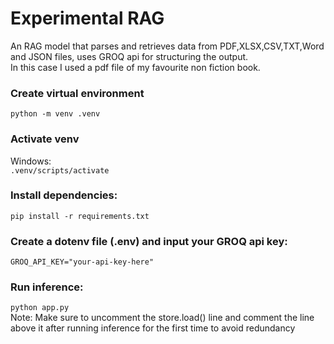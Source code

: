 # Experimental RAG  
An RAG model that parses and retrieves data from PDF,XLSX,CSV,TXT,Word and JSON files, uses GROQ api for structuring the output.  
In this case I used a pdf file of my favourite non fiction book.

### Create virtual environment
`python -m venv .venv`
### Activate venv  
Windows:  
`.venv/scripts/activate`  

### Install dependencies:
`pip install -r requirements.txt`

### Create a dotenv file (.env) and input your GROQ api key:  
`GROQ_API_KEY="your-api-key-here"`  

### Run inference:  
`python app.py`  
Note: Make sure to uncomment the store.load() line and comment the line above it after running inference for the first time to avoid redundancy
